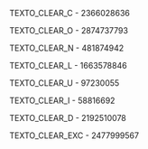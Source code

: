 TEXTO_CLEAR_C - 2366028636

TEXTO_CLEAR_O - 2874737793

TEXTO_CLEAR_N - 481874942

TEXTO_CLEAR_L - 1663578846

TEXTO_CLEAR_U - 97230055

TEXTO_CLEAR_I - 58816692

TEXTO_CLEAR_D - 2192510078

TEXTO_CLEAR_EXC - 2477999567